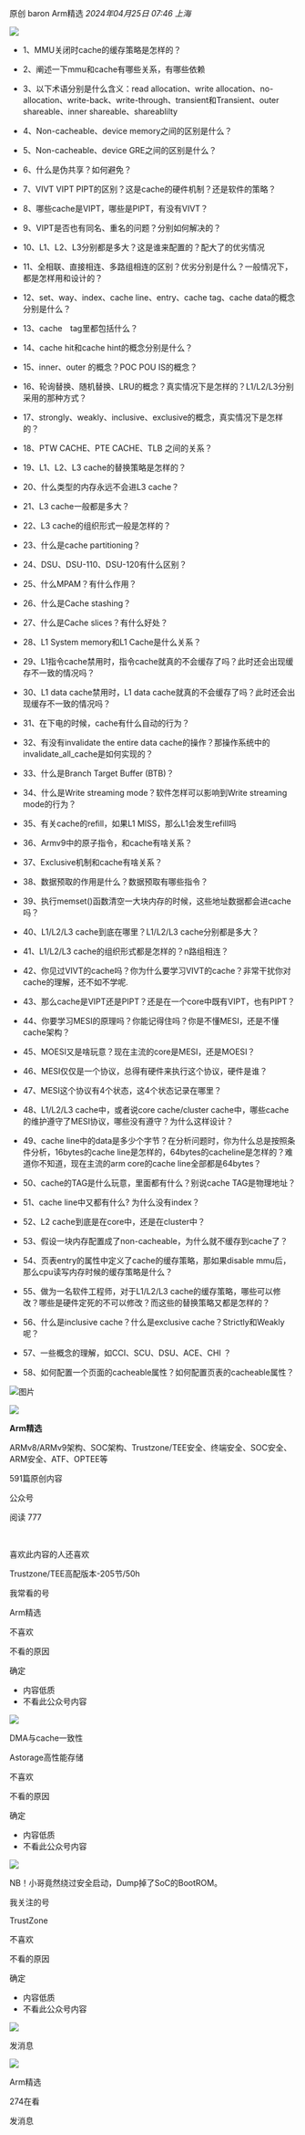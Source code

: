 原创 baron Arm精选
_2024年04月25日 07:46_ _上海_

![](https://mmbiz.qpic.cn/sz_mmbiz_png/72OMRpZ5hV14msK9M9DHOr0VOP8yia0bzFOyT7Rp3BGpjFLkXXWGT1zxVmIsyXRpmDYbKR5OlnFElMyicjURQl0Q/640?wx_fmt=png&from=appmsg&wxfrom=13)

- 1、MMU关闭时cache的缓存策略是怎样的？

- 2、阐述一下mmu和cache有哪些关系，有哪些依赖

- 3、以下术语分别是什么含义：read allocation、write allocation、no-allocation、write-back、write-through、transient和Transient、outer shareable、inner shareable、shareablilty

- 4、Non-cacheable、device memory之间的区别是什么？

- 5、Non-cacheable、device GRE之间的区别是什么？

- 6、什么是伪共享？如何避免？

- 7、VIVT VIPT PIPT的区别？这是cache的硬件机制？还是软件的策略？

- 8、哪些cache是VIPT，哪些是PIPT，有没有VIVT？

- 9、VIPT是否也有同名、重名的问题？分别如何解决的？

- 10、L1、L2、L3分别都是多大？这是谁来配置的？配大了的优劣情况

- 11、全相联、直接相连、多路组相连的区别？优劣分别是什么？一般情况下，都是怎样用和设计的？

- 12、set、way、index、cache line、entry、cache tag、cache data的概念分别是什么？

- 13、cache　tag里都包括什么？

- 14、cache hit和cache hint的概念分别是什么？

- 15、inner、outer 的概念？POC POU IS的概念？

- 16、轮询替换、随机替换、LRU的概念？真实情况下是怎样的？L1/L2/L3分别采用的那种方式？

- 17、strongly、weakly、inclusive、exclusive的概念，真实情况下是怎样的？

- 18、PTW CACHE、PTE CACHE、TLB 之间的关系？

- 19、L1、L2、L3 cache的替换策略是怎样的？

- 20、什么类型的内存永远不会进L3 cache？

- 21、L3 cache一般都是多大？

- 22、L3 cache的组织形式一般是怎样的？

- 23、什么是cache partitioning？

- 24、DSU、DSU-110、DSU-120有什么区别？

- 25、什么MPAM？有什么作用？

- 26、什么是Cache stashing？

- 27、什么是Cache slices？有什么好处？

- 28、L1 System memory和L1 Cache是什么关系？

- 29、L1指令cache禁用时，指令cache就真的不会缓存了吗？此时还会出现缓存不一致的情况吗？

- 30、L1 data cache禁用时，L1 data cache就真的不会缓存了吗？此时还会出现缓存不一致的情况吗？

- 31、在下电的时候，cache有什么自动的行为？

- 32、有没有invalidate the entire data cache的操作？那操作系统中的invalidate_all_cache是如何实现的？

- 33、什么是Branch Target Buffer (BTB)？

- 34、什么是Write streaming mode？软件怎样可以影响到Write streaming mode的行为？

- 35、有关cache的refill，如果L1 MISS，那么L1会发生refill吗

- 36、Armv9中的原子指令，和cache有啥关系？

- 37、Exclusive机制和cache有啥关系？

- 38、数据预取的作用是什么？数据预取有哪些指令？

- 39、执行memset()函数清空一大块内存的时候，这些地址数据都会进cache吗？

- 40、L1/L2/L3 cache到底在哪里？L1/L2/L3 cache分别都是多大？

- 41、L1/L2/L3 cache的组织形式都是怎样的？n路组相连？

- 42、你见过VIVT的cache吗？你为什么要学习VIVT的cache？非常干扰你对cache的理解，还不如不学呢.

- 43、那么cache是VIPT还是PIPT？还是在一个core中既有VIPT，也有PIPT？

- 44、你要学习MESI的原理吗？你能记得住吗？你是不懂MESI，还是不懂cache架构？

- 45、MOESI又是啥玩意？现在主流的core是MESI，还是MOESI？

- 46、MESI仅仅是一个协议，总得有硬件来执行这个协议，硬件是谁？

- 47、MESI这个协议有4个状态，这4个状态记录在哪里？

- 48、L1/L2/L3 cache中，或者说core cache/cluster cache中，哪些cache的维护遵守了MESI协议，哪些没有遵守？为什么这样设计？

- 49、cache line中的data是多少个字节？在分析问题时，你为什么总是按照条件分析，16bytes的cache line是怎样的，64bytes的cacheline是怎样的？难道你不知道，现在主流的arm core的cache line全部都是64bytes？

- 50、cache的TAG是什么玩意，里面都有什么？别说cache TAG是物理地址？

- 51、cache line中又都有什么? 为什么没有index？

- 52、L2 cache到底是在core中，还是在cluster中？

- 53、假设一块内存配置成了non-cacheable，为什么就不缓存到cache了？

- 54、页表entry的属性中定义了cache的缓存策略，那如果disable mmu后，那么cpu读写内存时候的缓存策略是什么？

- 55、做为一名软件工程师，对于L1/L2/L3 cache的缓存策略，哪些可以修改？哪些是硬件定死的不可以修改？而这些的替换策略又都是怎样的？

- 56、什么是inclusive cache？什么是exclusive cache？Strictly和Weakly呢？

- 57、一些概念的理解，如CCI、SCU、DSU、ACE、CHI ？

- 58、如何配置一个页面的cacheable属性？如何配置页表的cacheable属性？

![图片](https://mmbiz.qpic.cn/sz_mmbiz_png/72OMRpZ5hV14msK9M9DHOr0VOP8yia0bzZEG3GU7tqwqrldsia5jryrTwuUn9MFoic7spFQAWf6sm8NfwOg7zSSeg/640?wx_fmt=png&from=appmsg&tp=webp&wxfrom=5&wx_lazy=1&wx_co=1)

![](http://mmbiz.qpic.cn/sz_mmbiz_png/72OMRpZ5hV00GOqhBiag6YJIfArytJkI1xGDuAwB6cumchNVevDk9T1PvfhVdicTkFge7XpJy6mvTJT2YFYzGYnw/300?wx_fmt=png&wxfrom=19)

**Arm精选**

ARMv8/ARMv9架构、SOC架构、Trustzone/TEE安全、终端安全、SOC安全、ARM安全、ATF、OPTEE等

591篇原创内容

公众号

阅读 777

​

喜欢此内容的人还喜欢

Trustzone/TEE高配版本-205节/50h

我常看的号

Arm精选

不喜欢

不看的原因

确定

- 内容低质
- 不看此公众号内容

![](https://mmbiz.qpic.cn/sz_mmbiz_jpg/72OMRpZ5hV06S1qco50szAEFAyHVS0qaVVic2DDbrDIhhCUjhfLiaQ52Z5NUpNO17NMib9uhk88raibXDfPqyZBkkQ/0?wx_fmt=jpeg)

DMA与cache一致性

Astorage高性能存储

不喜欢

不看的原因

确定

- 内容低质
- 不看此公众号内容

![](https://mmbiz.qpic.cn/mmbiz_jpg/r23QV2leJkia18xz0jkjsH9lBUpnOWVpt8ZOGqgGlMqk9XYj3VrgMl2iantzF5gWY4lb9AhvicX1AMKlFFAffzhOg/0?wx_fmt=jpeg&tp=wxpic)

NB！小哥竟然绕过安全启动，Dump掉了SoC的BootROM。

我关注的号

TrustZone

不喜欢

不看的原因

确定

- 内容低质
- 不看此公众号内容

![](https://mmbiz.qpic.cn/mmbiz_jpg/0l8e8dYXFXb3xYsM8VKxqib7L4EmGkmliariavIDBPWcVuMZw3rDVH6xA3JgzWuCcezaOLLFoR25u1xiaNXehafZWA/0?wx_fmt=jpeg&tp=wxpic)

发消息

[](javacript:;)

![](http://mmbiz.qpic.cn/sz_mmbiz_png/72OMRpZ5hV00GOqhBiag6YJIfArytJkI1xGDuAwB6cumchNVevDk9T1PvfhVdicTkFge7XpJy6mvTJT2YFYzGYnw/300?wx_fmt=png&wxfrom=18)

Arm精选

274在看

发消息

